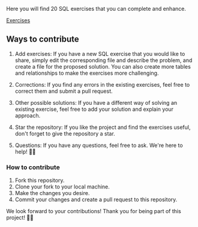 Here you will find 20 SQL exercises that you can complete and enhance.

[Exercises](20-SQL-exercises.md)

## Ways to contribute
1. Add exercises: If you have a new SQL exercise that you would like to share, simply edit the corresponding file and describe the problem, and create a file for the proposed solution. You can also create more tables and relationships to make the exercises more challenging.

2. Corrections: If you find any errors in the existing exercises, feel free to correct them and submit a pull request.

3. Other possible solutions: If you have a different way of solving an existing exercise, feel free to add your solution and explain your approach.

4. Star the repository: If you like the project and find the exercises useful, don't forget to give the repository a star.

5. Questions: If you have any questions, feel free to ask. We're here to help! 🚀🌟 

### How to contribute

1. Fork this repository.
2. Clone your fork to your local machine.
3. Make the changes you desire.
4. Commit your changes and create a pull request to this repository.

We look forward to your contributions! Thank you for being part of this project! 🚀🌟